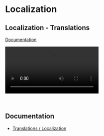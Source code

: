 
# Localization

## Localization - Translations
[Documentation](../docs/translationsloc.md)

![video](https://profitbasedocs.blob.core.windows.net/videos/Localisation.mp4)

<br/>

## Documentation  
* [Translations / Localization](../docs/translationsloc.md)
